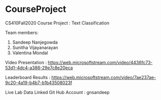 # CourseProject

CS410Fall2020 Course Project : Text Classification

Team members:
1. Sandeep Nanjegowda 
2. Sunitha Vijayanarayan
3. Valentina Mondal

Video Presentation : https://web.microsoftstream.com/video/4436fc73-53d1-4dc4-a386-29e7c8e20eca

Leaderboard Results : https://web.microsoftstream.com/video/7ae237ae-9c20-4a19-b4b7-b1b43508023f

Live Lab Data Linked Git Hub Account : gnsandeep
